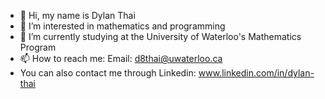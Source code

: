 - 👋 Hi, my name is Dylan Thai
- 👀 I’m interested in mathematics and programming
- 🌱 I’m currently studying at the University of Waterloo's Mathematics Program
- 📫 How to reach me: Email: d8thai@uwaterloo.ca
- You can also contact me through Linkedin: www.linkedin.com/in/dylan-thai
